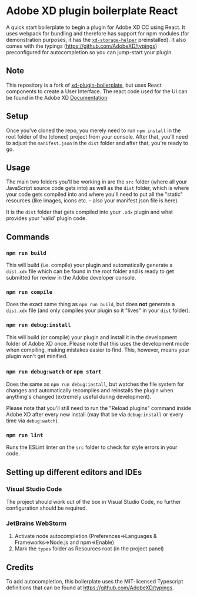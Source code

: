 # Adobe XD plugin boilerplate React

A quick start boilerplate to begin a plugin for Adobe XD CC using React. It uses webpack for bundling and therefore has support for npm modules (for demonstration purposes, it has the [`xd-storage-helper`](https://github.com/pklaschka/xd-storage-helper) preinstalled). It also comes with the typings (https://github.com/AdobeXD/typings) preconfigured for autocompletion so you can jump-start your plugin.

## Note
This repository is a fork of [xd-plugin-boilerplate](https://github.com/pklaschka/xd-plugin-boilerplate), but uses React components to create a User Interface.
The react code used for the UI can be found in the Adobe XD [Documentation](https://adobexdplatform.com/plugin-docs/tutorials/quick-start-react/)

## Setup
Once you've cloned the repo, you merely need to run `npm install` in the root folder of the (cloned) project from your console. After that, you'll need to adjust the `manifest.json` in the `dist` folder and after that, you're ready to go.

## Usage
The main two folders you'll be working in are the `src` folder (where all your JavaScript source code gets into) as well as the `dist` folder, which is where your code gets compiled into and where you'll need to put all the "static" resources (like images, icons etc. – also your manifest.json file is here).

It is the `dist` folder that gets compiled into your `.xdx` plugin and what provides your 'valid' plugin code.

## Commands

### `npm run build`
This will build (i.e. compile) your plugin and automatically generate a `dist.xdx` file which can be found in the root folder and is ready to get submitted for review in the Adobe developer console.

### `npm run compile`
Does the exact same thing as `npm run build`, but does **not** generate a `dist.xdx` file (and only compiles your plugin so it "lives" in your `dist` folder).

### `npm run debug:install`
This will build (or compile) your plugin and install it in the development folder of Adobe XD once. Please note that this uses the development mode when compiling, making mistakes easier to find. This, however, means your plugin won't get minified.

### `npm run debug:watch` or `npm start`
Does the same as `npm run debug:install`, but watches the file system for changes and automatically recompiles and reinstalls the plugin when anything's changed (extremely useful during development).

Please note that you'll still need to run the "Reload plugins" command inside Adobe XD after every new install (may that be via `debug:install` or every time via `debug:watch`).

### `npm run lint`
Runs the ESLint linter on the `src` folder to check for style errors in your code.

## Setting up different editors and IDEs
### Visual Studio Code
The project should work out of the box in Visual Studio Code, no further configuration should be required.

### JetBrains WebStorm
1. Activate node autocompletion (Preferences=>Languages & Frameworks=>Node.js and npm=>Enable)
2. Mark the `types` folder as Resources root (in the project panel)

## Credits
To add autocompletion, this boilerplate uses the MIT-licensed Typescript definitions that can be found at https://github.com/AdobeXD/typings.
